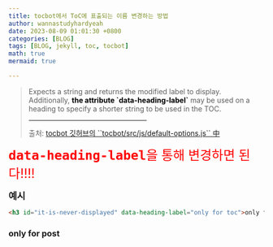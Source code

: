 ```yaml
---
title: tocbot에서 ToC에 표출되는 이름 변경하는 방법
author: wannastudyhardyeah
date: 2023-08-09 01:01:30 +0800
categories: [BLOG]
tags: [BLOG, jekyll, toc, tocbot]
math: true
mermaid: true

---
```

<blockquote cite="https://github.com/tscanlin/tocbot/blob/d9f5813e4440309c474157d2bbda8426bc9b6166/src/js/default-options.js">
  <p>
    Expects a string and returns the modified label to display.<br>
    Additionally, <b style="color: black;">the attribute `data-heading-label`</b> may be used on a heading to specify a shorter string to be used in the TOC.
  </p>
  <hr width="50%">
  <p>출처: <a href="https://github.com/tscanlin/tocbot/blob/d9f5813e4440309c474157d2bbda8426bc9b6166/src/js/default-options.js" target="_blank">tocbot 깃허브의 ``tocbot/src/js/default-options.js`` 中</a></p>
</blockquote>
<span style="color: red; font-size: 25px"><b><code class="language-plaintext highlighter-rouge" style="font-size: 25px">data-heading-label</code></b>을 통해 변경하면 된다!!!!</span><br>

<b style="font-size: 18px">예시</b><br>
```HTML
<h3 id="it-is-never-displayed" data-heading-label="only for toc">only for post</h3>
```
<h3 id="it-is-never-displayed" data-heading-label="only for toc">only for post</h3>

